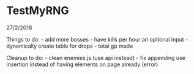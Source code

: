 # TestMyRNG

27/2/2018

Things to do:
    - add more bosses
    - have kills per hour an optional input
    - dynamically create table for drops
    - total gp made
    
Cleanup to do:
    - clean enemies.js (use api instead)
    - fix appending use insertion instead of having elements on page already (error)